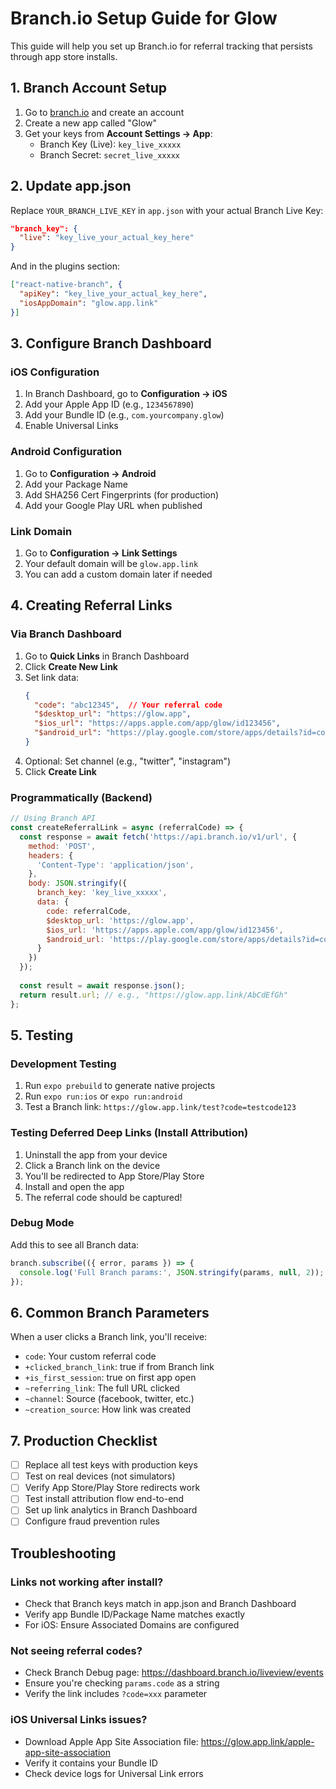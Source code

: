 # Branch.io Setup Guide for Glow

This guide will help you set up Branch.io for referral tracking that persists through app store installs.

## 1. Branch Account Setup

1. Go to [branch.io](https://branch.io) and create an account
2. Create a new app called "Glow"
3. Get your keys from **Account Settings → App**:
   - Branch Key (Live): `key_live_xxxxx`
   - Branch Secret: `secret_live_xxxxx`

## 2. Update app.json

Replace `YOUR_BRANCH_LIVE_KEY` in `app.json` with your actual Branch Live Key:

```json
"branch_key": {
  "live": "key_live_your_actual_key_here"
}
```

And in the plugins section:
```json
["react-native-branch", {
  "apiKey": "key_live_your_actual_key_here",
  "iosAppDomain": "glow.app.link"
}]
```

## 3. Configure Branch Dashboard

### iOS Configuration
1. In Branch Dashboard, go to **Configuration → iOS**
2. Add your Apple App ID (e.g., `1234567890`)
3. Add your Bundle ID (e.g., `com.yourcompany.glow`)
4. Enable Universal Links

### Android Configuration
1. Go to **Configuration → Android**
2. Add your Package Name
3. Add SHA256 Cert Fingerprints (for production)
4. Add your Google Play URL when published

### Link Domain
1. Go to **Configuration → Link Settings**
2. Your default domain will be `glow.app.link`
3. You can add a custom domain later if needed

## 4. Creating Referral Links

### Via Branch Dashboard
1. Go to **Quick Links** in Branch Dashboard
2. Click **Create New Link**
3. Set link data:
   ```json
   {
     "code": "abc12345",  // Your referral code
     "$desktop_url": "https://glow.app",
     "$ios_url": "https://apps.apple.com/app/glow/id123456",
     "$android_url": "https://play.google.com/store/apps/details?id=com.glow"
   }
   ```
4. Optional: Set channel (e.g., "twitter", "instagram")
5. Click **Create Link**

### Programmatically (Backend)
```javascript
// Using Branch API
const createReferralLink = async (referralCode) => {
  const response = await fetch('https://api.branch.io/v1/url', {
    method: 'POST',
    headers: {
      'Content-Type': 'application/json',
    },
    body: JSON.stringify({
      branch_key: 'key_live_xxxxx',
      data: {
        code: referralCode,
        $desktop_url: 'https://glow.app',
        $ios_url: 'https://apps.apple.com/app/glow/id123456',
        $android_url: 'https://play.google.com/store/apps/details?id=com.glow'
      }
    })
  });
  
  const result = await response.json();
  return result.url; // e.g., "https://glow.app.link/AbCdEfGh"
};
```

## 5. Testing

### Development Testing
1. Run `expo prebuild` to generate native projects
2. Run `expo run:ios` or `expo run:android`
3. Test a Branch link: `https://glow.app.link/test?code=testcode123`

### Testing Deferred Deep Links (Install Attribution)
1. Uninstall the app from your device
2. Click a Branch link on the device
3. You'll be redirected to App Store/Play Store
4. Install and open the app
5. The referral code should be captured!

### Debug Mode
Add this to see all Branch data:
```javascript
branch.subscribe(({ error, params }) => {
  console.log('Full Branch params:', JSON.stringify(params, null, 2));
});
```

## 6. Common Branch Parameters

When a user clicks a Branch link, you'll receive:
- `code`: Your custom referral code
- `+clicked_branch_link`: true if from Branch link
- `+is_first_session`: true on first app open
- `~referring_link`: The full URL clicked
- `~channel`: Source (facebook, twitter, etc.)
- `~creation_source`: How link was created

## 7. Production Checklist

- [ ] Replace all test keys with production keys
- [ ] Test on real devices (not simulators)
- [ ] Verify App Store/Play Store redirects work
- [ ] Test install attribution flow end-to-end
- [ ] Set up link analytics in Branch Dashboard
- [ ] Configure fraud prevention rules

## Troubleshooting

### Links not working after install?
- Check that Branch keys match in app.json and Branch Dashboard
- Verify app Bundle ID/Package Name matches exactly
- For iOS: Ensure Associated Domains are configured

### Not seeing referral codes?
- Check Branch Debug page: https://dashboard.branch.io/liveview/events
- Ensure you're checking `params.code` as a string
- Verify the link includes `?code=xxx` parameter

### iOS Universal Links issues?
- Download Apple App Site Association file: https://glow.app.link/apple-app-site-association
- Verify it contains your Bundle ID
- Check device logs for Universal Link errors 